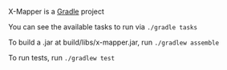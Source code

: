 X-Mapper is a [Gradle](https://gradle.org/) project

You can see the available tasks to run via `./gradle tasks`

To build a .jar at build/libs/x-mapper.jar, run `./gradlew assemble`

To run tests, run `./gradlew test`
